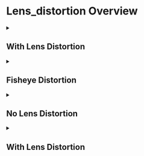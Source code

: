 # Lens_distortion Overview

<details>
<summary><h2>With Lens Distortion</h2></summary>


<h3>🔵 Label Name:</h3>
<code>barrel_distortion</code>


<h3>📖 Definition:</h3>
Does this shot contain noticeable yet slight barrel distortion?

<details>
<summary><h4> Question (Definition)</h4></summary>

- Does this shot contain slight barrel distortion?

- Does this shot show any slight barrel distortion?

</details>

<details>
<summary><h4> Alternative Question</h4></summary>

- Is there any slight warping or bending effect in this scene?

- Is this video captured using a lens that slightly distorts the perspective?

- Is the frame slightly bending or curving due to lens effects?

- Does the perspective appear slightly exaggerated or stretched?

</details>

<details>
<summary><h4> Prompt (Definition)</h4></summary>

- A shot captured with noticeable yet slight barrel distortion.

- A video with visible slight barrel distortion.

- A scene with slight barrel distortion.

</details>

<details>
<summary><h4> Alternative Prompt</h4></summary>

- A video where the frame appears slightly warped due to lens effects.

- A shot where the edges appear slightly curved or stretched.

- A perspective altered by slight barrel distortion.

- A scene with an exaggerated field of view due to slight barrel distortion.

</details>

<h4>🟢 Positive:</h4>
<code>self.cam_setup.barrel_distortion is True</code>

<h4>🔴 Negative:</h4>
<code>self.cam_setup.barrel_distortion is False</code>

</details>

<details>
<summary><h2>Fisheye Distortion</h2></summary>


<h3>🔵 Label Name:</h3>
<code>fisheye_distortion</code>


<h3>📖 Definition:</h3>
Does this shot have a noticeable fisheye lens distortion?

<details>
<summary><h4> Question (Definition)</h4></summary>

- Is the scene heavily warped due to a fisheye effect?

- Is the perspective highly curved outward in a fisheye-like manner?

</details>

<details>
<summary><h4> Alternative Question</h4></summary>

- Does the shot have extreme barrel distortion?

- Is the field of view significantly exaggerated?

- Does the image look highly curved, especially near the edges?

</details>

<details>
<summary><h4> Prompt (Definition)</h4></summary>

- A shot with noticable fisheye lens distortion.

- A video where the perspective is heavily curved outward.

- A scene with extreme warping caused by a fisheye lens.

</details>

<details>
<summary><h4> Alternative Prompt</h4></summary>

- A shot where straight lines appear curved due to fisheye distortion.

- A perspective heavily stretched near the frame edges.

- A video effect caused by an ultra-wide fisheye lens.

</details>

<h4>🟢 Positive:</h4>
<code>self.cam_setup.fisheye_distortion is True</code>

<h4>🔴 Negative:</h4>
<code>self.cam_setup.fisheye_distortion is False</code>

</details>

<details>
<summary><h2>No Lens Distortion</h2></summary>


<h3>🔵 Label Name:</h3>
<code>no_lens_distortion</code>


<h3>📖 Definition:</h3>
Does this shot have no noticeable lens distortion?

<details>
<summary><h4> Question (Definition)</h4></summary>

- Does this shot have no noticeable barrel or fisheye distortion?

- Is this shot captured with a regular lens without distortion?

</details>

<details>
<summary><h4> Alternative Question</h4></summary>

- Is the lens distortion absent in this scene?

- Is there no fisheye or barrel distortion in this shot?

- Does the frame appear natural without noticeable warping?

- Is the perspective straight without lens-induced bending?

</details>

<details>
<summary><h4> Prompt (Definition)</h4></summary>

- A shot without noticeable lens distortion.

- A video with a natural, undistorted perspective.

- A scene where the frame is clear of any fisheye or barrel distortion.

</details>

<details>
<summary><h4> Alternative Prompt</h4></summary>

- A shot with a regular lens and no distortion.

- A perspective without bending or warping effects.

- A natural-looking shot without any lens artifacts.

</details>

<h4>🟢 Positive:</h4>
<code>self.cam_setup.no_lens_distortion is True</code>

<h4>🔴 Negative:</h4>
<code>self.cam_setup.no_lens_distortion is False</code>

</details>

<details>
<summary><h2>With Lens Distortion</h2></summary>


<h3>🔵 Label Name:</h3>
<code>with_lens_distortion</code>


<h3>📖 Definition:</h3>
Does this shot contain noticeable barrel or fisheye distortion?

<details>
<summary><h4> Question (Definition)</h4></summary>

- Does this shot contain noticeable lens distortion?

- Does this shot show any fisheye or barrel distortion?

</details>

<details>
<summary><h4> Alternative Question</h4></summary>

- Is there any warping or bending effect in this scene?

- Is this video captured using a lens that distorts the perspective?

- Is the frame bending or curving due to lens effects?

- Does the perspective appear exaggerated or stretched?

</details>

<details>
<summary><h4> Prompt (Definition)</h4></summary>

- A video with noticeable barrel or fisheye distortion.

- A shot captured with noticeable lens distortion.

- A scene with visible fisheye or barrel distortion.

</details>

<details>
<summary><h4> Alternative Prompt</h4></summary>

- A video where the frame appears warped due to lens effects.

- A shot where the edges appear curved or stretched.

- A perspective altered by lens-induced warping.

- A scene with an exaggerated field of view due to lens distortion.

</details>

<h4>🟢 Positive:</h4>
<code>self.cam_setup.with_lens_distortion is True</code>

<h4>🔴 Negative:</h4>
<code>self.cam_setup.with_lens_distortion is False</code>

</details>
